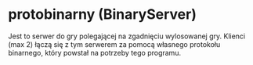 # protobinarny (BinaryServer)

Jest to serwer do gry polegającej na zgadnięciu wylosowanej gry. Klienci (max 2) łączą się z tym serwerem za pomocą własnego protokołu binarnego, który powstał na potrzeby tego programu.
